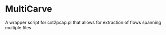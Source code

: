 MultiCarve
==========

A wrapper script for cxt2pcap.pl that allows for extraction of flows spanning multiple files
